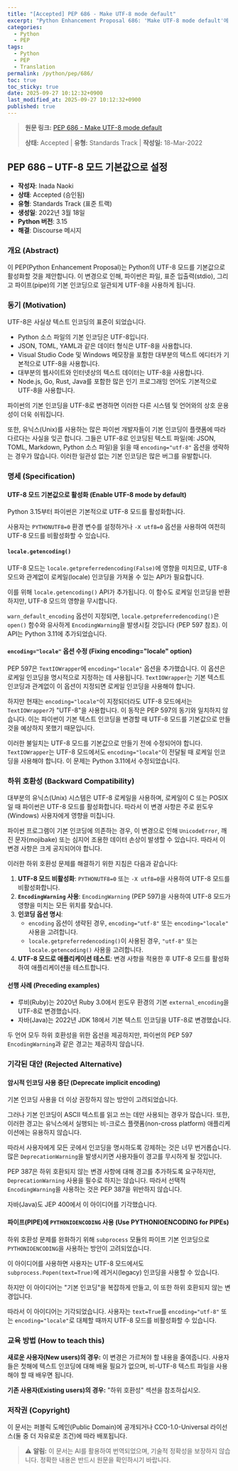 ```yaml
---
title: "[Accepted] PEP 686 - Make UTF-8 mode default"
excerpt: "Python Enhancement Proposal 686: 'Make UTF-8 mode default'에 대한 한국어 번역입니다."
categories:
  - Python
  - PEP
tags:
  - Python
  - PEP
  - Translation
permalink: /python/pep/686/
toc: true
toc_sticky: true
date: 2025-09-27 10:12:32+0900
last_modified_at: 2025-09-27 10:12:32+0900
published: true
---
```

> **원문 링크:** [PEP 686 - Make UTF-8 mode default](https://peps.python.org/pep-0686/)
>
> **상태:** Accepted | **유형:** Standards Track | **작성일:** 18-Mar-2022


## PEP 686 – UTF-8 모드 기본값으로 설정

-   **작성자**: Inada Naoki
-   **상태**: Accepted (승인됨)
-   **유형**: Standards Track (표준 트랙)
-   **생성일**: 2022년 3월 18일
-   **Python 버전**: 3.15
-   **해결**: Discourse 메시지

### 개요 (Abstract)

이 PEP(Python Enhancement Proposal)는 Python의 UTF-8 모드를 기본값으로 활성화할 것을 제안합니다. 이 변경으로 인해, 파이썬은 파일, 표준 입출력(stdio), 그리고 파이프(pipe)의 기본 인코딩으로 일관되게 UTF-8을 사용하게 됩니다.

### 동기 (Motivation)

UTF-8은 사실상 텍스트 인코딩의 표준이 되었습니다.

*   Python 소스 파일의 기본 인코딩은 UTF-8입니다.
*   JSON, TOML, YAML과 같은 데이터 형식은 UTF-8을 사용합니다.
*   Visual Studio Code 및 Windows 메모장을 포함한 대부분의 텍스트 에디터가 기본적으로 UTF-8을 사용합니다.
*   대부분의 웹사이트와 인터넷상의 텍스트 데이터는 UTF-8을 사용합니다.
*   Node.js, Go, Rust, Java를 포함한 많은 인기 프로그래밍 언어도 기본적으로 UTF-8을 사용합니다.

파이썬의 기본 인코딩을 UTF-8로 변경하면 이러한 다른 시스템 및 언어와의 상호 운용성이 더욱 쉬워집니다.

또한, 유닉스(Unix)를 사용하는 많은 파이썬 개발자들이 기본 인코딩이 플랫폼에 따라 다르다는 사실을 잊곤 합니다. 그들은 UTF-8로 인코딩된 텍스트 파일(예: JSON, TOML, Markdown, Python 소스 파일)을 읽을 때 `encoding="utf-8"` 옵션을 생략하는 경우가 많습니다. 이러한 일관성 없는 기본 인코딩은 많은 버그를 유발합니다.

### 명세 (Specification)

#### UTF-8 모드 기본값으로 활성화 (Enable UTF-8 mode by default)

Python 3.15부터 파이썬은 기본적으로 UTF-8 모드를 활성화합니다.

사용자는 `PYTHONUTF8=0` 환경 변수를 설정하거나 `-X utf8=0` 옵션을 사용하여 여전히 UTF-8 모드를 비활성화할 수 있습니다.

#### `locale.getencoding()`

UTF-8 모드는 `locale.getpreferredencoding(False)`에 영향을 미치므로, UTF-8 모드와 관계없이 로케일(locale) 인코딩을 가져올 수 있는 API가 필요합니다.

이를 위해 `locale.getencoding()` API가 추가됩니다. 이 함수도 로케일 인코딩을 반환하지만, UTF-8 모드의 영향을 무시합니다.

`warn_default_encoding` 옵션이 지정되면, `locale.getpreferredencoding()`은 `open()` 함수와 유사하게 `EncodingWarning`을 발생시킬 것입니다 (PEP 597 참조). 이 API는 Python 3.11에 추가되었습니다.

#### `encoding="locale"` 옵션 수정 (Fixing encoding="locale" option)

PEP 597은 `TextIOWrapper`에 `encoding="locale"` 옵션을 추가했습니다. 이 옵션은 로케일 인코딩을 명시적으로 지정하는 데 사용됩니다. `TextIOWrapper`는 기본 텍스트 인코딩과 관계없이 이 옵션이 지정되면 로케일 인코딩을 사용해야 합니다.

하지만 현재는 `encoding="locale"`이 지정되더라도 UTF-8 모드에서는 `TextIOWrapper`가 "UTF-8"을 사용합니다. 이 동작은 PEP 597의 동기와 일치하지 않습니다. 이는 파이썬이 기본 텍스트 인코딩을 변경할 때 UTF-8 모드를 기본값으로 만들 것을 예상하지 못했기 때문입니다.

이러한 불일치는 UTF-8 모드를 기본값으로 만들기 전에 수정되어야 합니다. `TextIOWrapper`는 UTF-8 모드에서도 `encoding="locale"`이 전달될 때 로케일 인코딩을 사용해야 합니다. 이 문제는 Python 3.11에서 수정되었습니다.

### 하위 호환성 (Backward Compatibility)

대부분의 유닉스(Unix) 시스템은 UTF-8 로케일을 사용하며, 로케일이 C 또는 POSIX일 때 파이썬은 UTF-8 모드를 활성화합니다. 따라서 이 변경 사항은 주로 윈도우(Windows) 사용자에게 영향을 미칩니다.

파이썬 프로그램이 기본 인코딩에 의존하는 경우, 이 변경으로 인해 `UnicodeError`, 깨진 문자(mojibake) 또는 심지어 조용한 데이터 손상이 발생할 수 있습니다. 따라서 이 변경 사항은 크게 공지되어야 합니다.

이러한 하위 호환성 문제를 해결하기 위한 지침은 다음과 같습니다:

1.  **UTF-8 모드 비활성화**: `PYTHONUTF8=0` 또는 `-X utf8=0`을 사용하여 UTF-8 모드를 비활성화합니다.
2.  **`EncodingWarning` 사용**: `EncodingWarning` (PEP 597)을 사용하여 UTF-8 모드가 영향을 미치는 모든 위치를 찾습니다.
3.  **인코딩 옵션 명시**:
    *   `encoding` 옵션이 생략된 경우, `encoding="utf-8"` 또는 `encoding="locale"` 사용을 고려합니다.
    *   `locale.getpreferredencoding()`이 사용된 경우, `"utf-8"` 또는 `locale.getencoding()` 사용을 고려합니다.
4.  **UTF-8 모드로 애플리케이션 테스트**: 변경 사항을 적용한 후 UTF-8 모드를 활성화하여 애플리케이션을 테스트합니다.

#### 선행 사례 (Preceding examples)

*   루비(Ruby)는 2020년 Ruby 3.0에서 윈도우 환경의 기본 `external_encoding`을 UTF-8로 변경했습니다.
*   자바(Java)는 2022년 JDK 18에서 기본 텍스트 인코딩을 UTF-8로 변경했습니다.

두 언어 모두 하위 호환성을 위한 옵션을 제공하지만, 파이썬의 PEP 597 `EncodingWarning`과 같은 경고는 제공하지 않습니다.

### 기각된 대안 (Rejected Alternative)

#### 암시적 인코딩 사용 중단 (Deprecate implicit encoding)

기본 인코딩 사용을 더 이상 권장하지 않는 방안이 고려되었습니다.

그러나 기본 인코딩이 ASCII 텍스트를 읽고 쓰는 데만 사용되는 경우가 많습니다. 또한, 이러한 경고는 유닉스에서 실행되는 비-크로스 플랫폼(non-cross platform) 애플리케이션에는 유용하지 않습니다.

따라서 사용자에게 모든 곳에서 인코딩을 명시하도록 강제하는 것은 너무 번거롭습니다. 많은 `DeprecationWarning`을 발생시키면 사용자들이 경고를 무시하게 될 것입니다.

PEP 387은 하위 호환되지 않는 변경 사항에 대해 경고를 추가하도록 요구하지만, `DeprecationWarning` 사용을 필수로 하지는 않습니다. 따라서 선택적 `EncodingWarning`을 사용하는 것은 PEP 387을 위반하지 않습니다.

자바(Java)도 JEP 400에서 이 아이디어를 기각했습니다.

#### 파이프(PIPE)에 `PYTHONIOENCODING` 사용 (Use PYTHONIOENCODING for PIPEs)

하위 호환성 문제를 완화하기 위해 `subprocess` 모듈의 파이프 기본 인코딩으로 `PYTHONIOENCODING`을 사용하는 방안이 고려되었습니다.

이 아이디어를 사용하면 사용자는 UTF-8 모드에서도 `subprocess.Popen(text=True)`에 레거시(legacy) 인코딩을 사용할 수 있습니다.

하지만 이 아이디어는 "기본 인코딩"을 복잡하게 만들고, 이 또한 하위 호환되지 않는 변경입니다.

따라서 이 아이디어는 기각되었습니다. 사용자는 `text=True`를 `encoding="utf-8"` 또는 `encoding="locale"`로 대체할 때까지 UTF-8 모드를 비활성화할 수 있습니다.

### 교육 방법 (How to teach this)

**새로운 사용자(New users)의 경우:** 이 변경은 가르쳐야 할 내용을 줄여줍니다. 사용자들은 첫해에 텍스트 인코딩에 대해 배울 필요가 없으며, 비-UTF-8 텍스트 파일을 사용해야 할 때 배우면 됩니다.

**기존 사용자(Existing users)의 경우:** "하위 호환성" 섹션을 참조하십시오.

### 저작권 (Copyright)

이 문서는 퍼블릭 도메인(Public Domain)에 공개되거나 CC0-1.0-Universal 라이선스(둘 중 더 자유로운 조건)에 따라 배포됩니다.

> ⚠️ **알림:** 이 문서는 AI를 활용하여 번역되었으며, 기술적 정확성을 보장하지 않습니다. 정확한 내용은 반드시 원문을 확인하시기 바랍니다.
